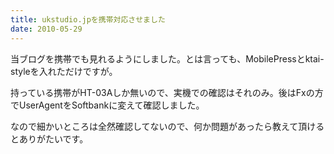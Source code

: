 ```yaml
---
title: ukstudio.jpを携帯対応させました
date: 2010-05-29
---
```

当ブログを携帯でも見れるようにしました。とは言っても、MobilePressとktai-styleを入れただけですが。

持っている携帯がHT-03Aしか無いので、実機での確認はそれのみ。後はFxの方でUserAgentをSoftbankに変えて確認しました。

なので細かいところは全然確認してないので、何か問題があったら教えて頂けるとありがたいです。